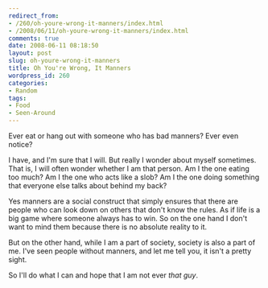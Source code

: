```yaml
---
redirect_from:
- /260/oh-youre-wrong-it-manners/index.html
- /2008/06/11/oh-youre-wrong-it-manners/index.html
comments: true
date: 2008-06-11 08:18:50
layout: post
slug: oh-youre-wrong-it-manners
title: Oh You're Wrong, It Manners
wordpress_id: 260
categories:
- Random
tags:
- Food
- Seen-Around
---
```


Ever eat or hang out with someone who has bad manners?  Ever even notice?

I have, and I'm sure that I will.  But really I wonder about myself sometimes.  That is, I will often wonder whether I am that person.  Am I the one eating too much?  Am I the one who acts like a slob?  Am I the one doing something that everyone else talks about behind my back?

Yes manners are a social construct that simply ensures that there are people who can look down on others that don't know the rules.  As if life is a big game where someone always has to win.  So on the one hand I don't want to mind them because there is no absolute reality to it.

But on the other hand, while I am a part of society, society is also a part of me.  I've seen people without manners, and let me tell you, it isn't a pretty sight.  

So I'll do what I can and hope that I am not ever _that guy_.
